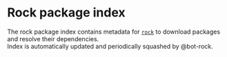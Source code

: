 # Rock package index

The rock package index contains metadata for [`rock`](https://github.com/nickk-dv/rock) to download packages and resolve their dependencies.  
Index is automatically updated and periodically squashed by @bot-rock.

